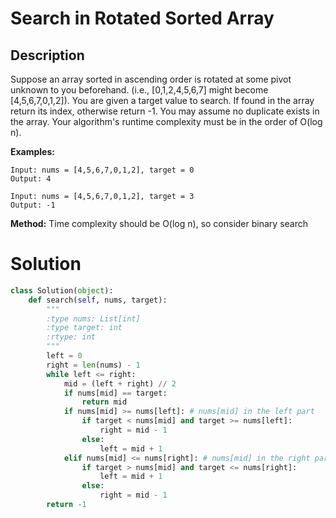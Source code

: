 # Search in Rotated Sorted Array

## Description
Suppose an array sorted in ascending order is rotated at some pivot unknown to you beforehand.
(i.e., [0,1,2,4,5,6,7] might become [4,5,6,7,0,1,2]).
You are given a target value to search. If found in the array return its index, otherwise return -1.
You may assume no duplicate exists in the array.
Your algorithm's runtime complexity must be in the order of O(log n).

**Examples:**

```
Input: nums = [4,5,6,7,0,1,2], target = 0
Output: 4

Input: nums = [4,5,6,7,0,1,2], target = 3
Output: -1
```

**Method:** Time complexity should be O(log n), so consider binary search


# Solution

```python
class Solution(object):
    def search(self, nums, target):
        """
        :type nums: List[int]
        :type target: int
        :rtype: int
        """
        left = 0
        right = len(nums) - 1
        while left <= right:
            mid = (left + right) // 2
            if nums[mid] == target:
                return mid
            if nums[mid] >= nums[left]: # nums[mid] in the left part
                if target < nums[mid] and target >= nums[left]:
                    right = mid - 1
                else:
                    left = mid + 1
            elif nums[mid] <= nums[right]: # nums[mid] in the right part
                if target > nums[mid] and target <= nums[right]:
                    left = mid + 1
                else:
                    right = mid - 1
        return -1
```
